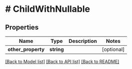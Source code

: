 # # ChildWithNullable

## Properties

Name | Type | Description | Notes
------------ | ------------- | ------------- | -------------
**other_property** | **string** |  | [optional]

[[Back to Model list]](../../README.md#models) [[Back to API list]](../../README.md#endpoints) [[Back to README]](../../README.md)
